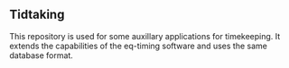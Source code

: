 Tidtaking
----
This repository is used for some auxillary applications for timekeeping.
It extends the capabilities of the eq-timing software and uses the same database format.
